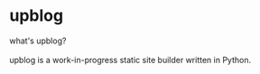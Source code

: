# upblog
what's upblog?
<br><br>
upblog is a work-in-progress static site builder written in Python.
